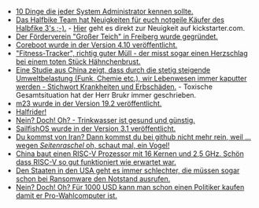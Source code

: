 * [10 Dinge die jeder System Administrator kennen sollte.](https://opensource.com/article/19/7/resources-sysadmin)
* [Das Halfbike Team hat Neuigkeiten für euch notgeile Käufer des Halbfike 3's ;-).](https://halfbikes.com/update_20190718) - [Hier](https://www.kickstarter.com/projects/halfbike/halfbike-3-how-to-bridge-the-gap-between-man-machi/posts/2561485) geht es direkt zur Neuigkeit auf kickstarter.com.
* [Der Förderverein "Großer Teich" in Freiberg wurde gegründet.](http://www.freiberg.de/freiberg/content.nsf/docname/Webseite_C60DE9877951F016C12583D700456D78?OpenDocument)
* [Coreboot wurde in der Version 4.10 veröffentlicht.](https://www.pro-linux.de/news/1/27280/coreboot-410-unterst%C3%BCtzt-mehr-notebooks-chromebooks-mainboards-und-chips.html)
* ["Fitness-Tracker", richtig guter Müll - der misst sogar einen Herzschlag bei einem toten Stück Hähnchenbrust.](https://blog.fefe.de/?ts=a3c6137d)
* [Eine Studie aus China zeigt, dass durch die stetig steigende Umweltbelastung (Funk, Chemie etc.), wir Lebenwesen immer kaputter werden - Stichwort Krankheiten und Erbschäden.](https://netzfrauen.org/2019/07/25/chemicals/) - Toxische Gesamtsituation hat der Herr Brukr immer geschrieben.
* [m23 wurde in der Version 19.2 veröffentlicht.](https://www.pro-linux.de/news/1/27287/m23-192-freigegeben.html)
* [Halfrider!](https://www.youtube.com/watch?v=2KOEU6irrrA)
* [Nein? Doch! Oh? - Trinkwasser ist gesund und günstig.](https://www.sonnenseite.com/de/tipps/leitungswasser-schont-die-umwelt.html)
* [SailfishOS wurde in der Version 3.1 veröffentlicht.](https://www.pro-linux.de/news/1/27290/sailfish-os-31-freigegeben.html)
* [Du kommst von Iran? Dann kommst du bei github nicht mehr rein, weil ... wegen *Seitenraschel* oh, schaut mal, ein Vogel!](https://lwn.net/Articles/794752)
* [China baut einen RISC-V Prozessor mit 16 Kernen und 2,5 GHz. Schön dass RISC-V so gut funktioniert wie erwartet war.](https://blog.fefe.de/?ts=a3c58397)
* [Den Staaten in den USA geht es immer schlechter, die müssen sogar schon bei Ransomware den Notstand ausrufen.](https://blog.fefe.de/?ts=a3c58282)
* [Nein? Doch! Oh? Für 1000 USD kann man schon einen Politiker kaufen damit er Pro-Wahlcomputer ist.](https://blog.fefe.de/?ts=a3c25a62)
